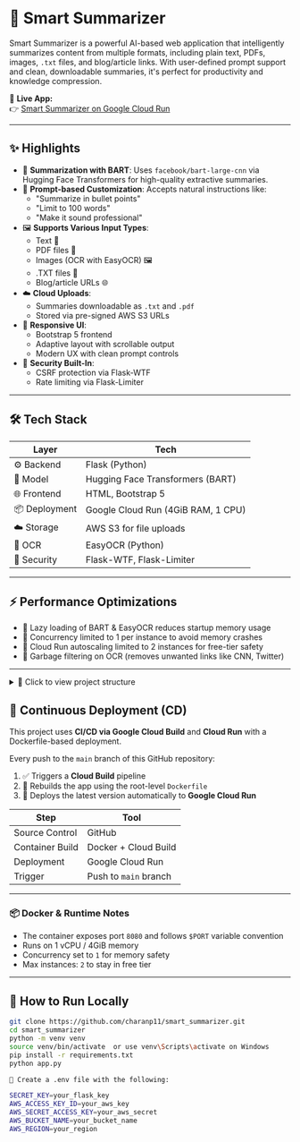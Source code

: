 # 🧠 Smart Summarizer

Smart Summarizer is a powerful AI-based web application that intelligently summarizes content from multiple formats, including plain text, PDFs, images, `.txt` files, and blog/article links. With user-defined prompt support and clean, downloadable summaries, it's perfect for productivity and knowledge compression.

🔗 **Live App:**  
👉 [Smart Summarizer on Google Cloud Run](https://smart-summarizer-259284759346.us-central1.run.app)

---

## ✨ Highlights

- 🧠 **Summarization with BART**: Uses `facebook/bart-large-cnn` via Hugging Face Transformers for high-quality extractive summaries.
- 💬 **Prompt-based Customization**: Accepts natural instructions like:
  - "Summarize in bullet points"
  - "Limit to 100 words"
  - "Make it sound professional"
- 🖼️ **Supports Various Input Types**:
  - Text 📝
  - PDF files 📄
  - Images (OCR with EasyOCR) 🖼️
  - .TXT files 📃
  - Blog/article URLs 🌐
- ☁️ **Cloud Uploads**:
  - Summaries downloadable as `.txt` and `.pdf`
  - Stored via pre-signed AWS S3 URLs
- 🎨 **Responsive UI**:
  - Bootstrap 5 frontend
  - Adaptive layout with scrollable output
  - Modern UX with clean prompt controls
- 🔐 **Security Built-In**:
  - CSRF protection via Flask-WTF
  - Rate limiting via Flask-Limiter

---

## 🛠️ Tech Stack

| Layer          | Tech                                |
|----------------|--------------------------------------|
| ⚙️ Backend      | Flask (Python)                       |
| 🤖 Model        | Hugging Face Transformers (BART)     |
| 🌐 Frontend     | HTML, Bootstrap 5                    |
| 📦 Deployment   | Google Cloud Run (4GiB RAM, 1 CPU)   |
| ☁️ Storage      | AWS S3 for file uploads              |
| 🧠 OCR          | EasyOCR (Python)                     |
| 🔐 Security     | Flask-WTF, Flask-Limiter             |

---

## ⚡ Performance Optimizations

- 🚀 Lazy loading of BART & EasyOCR reduces startup memory usage
- 🧠 Concurrency limited to 1 per instance to avoid memory crashes
- 💸 Cloud Run autoscaling limited to 2 instances for free-tier safety
- 🧹 Garbage filtering on OCR (removes unwanted links like CNN, Twitter)

---


<details>
<summary>📁 Click to view project structure</summary>

smart_summarizer/
├── app.py # Main Flask app
├── config.py # Config & environment variables
├── models/
│ └── summarizer.py # Summarization using BART
├── templates/
│ ├── index.html # Input UI
│ └── result.html # Output display
├── utils/
│ ├── ocr_utils.py # Image to text (OCR)
│ ├── pdf_utils.py # PDF text extraction & download
│ ├── txt_utils.py # TXT file reading
│ ├── link_utils.py # Blog/article scraping
│ └── s3_utils.py # AWS S3 upload/download logic
├── static/
│ └── style.css # Custom styles (Bootstrap-enhanced)
├── requirements.txt # Python dependencies
├── runtime.txt # Required for Render deployment
└── README.md

</details>

## 🔄 Continuous Deployment (CD)

This project uses **CI/CD via Google Cloud Build** and **Cloud Run** with a Dockerfile-based deployment.

Every push to the `main` branch of this GitHub repository:

1. ✅ Triggers a **Cloud Build** pipeline
2. 🐳 Rebuilds the app using the root-level `Dockerfile`
3. 🚀 Deploys the latest version automatically to **Google Cloud Run**

| Step             | Tool                    |
|------------------|-------------------------|
| Source Control   | GitHub                  |
| Container Build  | Docker + Cloud Build    |
| Deployment       | Google Cloud Run        |
| Trigger          | Push to `main` branch   |

---

### 📦 Docker & Runtime Notes

- The container exposes port `8080` and follows `$PORT` variable convention
- Runs on 1 vCPU / 4GiB memory
- Concurrency set to `1` for memory safety
- Max instances: `2` to stay in free tier

---


## 🧪 How to Run Locally

```bash
git clone https://github.com/charanp11/smart_summarizer.git
cd smart_summarizer
python -m venv venv
source venv/bin/activate  or use venv\Scripts\activate on Windows
pip install -r requirements.txt
python app.py

🔐 Create a .env file with the following:

SECRET_KEY=your_flask_key
AWS_ACCESS_KEY_ID=your_aws_key
AWS_SECRET_ACCESS_KEY=your_aws_secret
AWS_BUCKET_NAME=your_bucket_name
AWS_REGION=your_region
